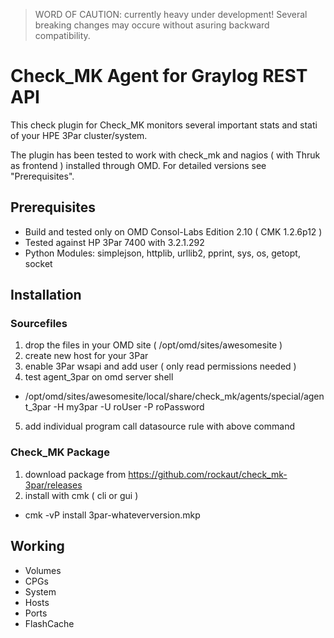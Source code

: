 > WORD OF CAUTION: currently heavy under development! Several breaking changes may occure without asuring backward compatibility.

# Check_MK Agent for Graylog REST API

This check plugin for Check_MK monitors several important stats and stati of your HPE 3Par cluster/system.

The plugin has been tested to work with check_mk and nagios ( with Thruk as frontend ) installed through OMD. For detailed versions see "Prerequisites".

## Prerequisites
- Build and tested only on OMD Consol-Labs Edition 2.10 ( CMK 1.2.6p12 )
- Tested against HP 3Par 7400 with 3.2.1.292
- Python Modules: simplejson, httplib, urllib2, pprint, sys, os, getopt, socket

## Installation

### Sourcefiles

1. drop the files in your OMD site ( /opt/omd/sites/awesomesite )
2. create new host for your 3Par
3. enable 3Par wsapi and add user ( only read permissions needed )
4. test agent_3par on omd server shell
 * /opt/omd/sites/awesomesite/local/share/check_mk/agents/special/agent_3par -H my3par -U roUser -P roPassword
5. add individual program call datasource rule with above command

### Check_MK Package

1. download package from https://github.com/rockaut/check_mk-3par/releases
2. install with cmk ( cli or gui )
 * cmk -vP install 3par-whateverversion.mkp

## Working
- Volumes
- CPGs
- System
- Hosts
- Ports
- FlashCache